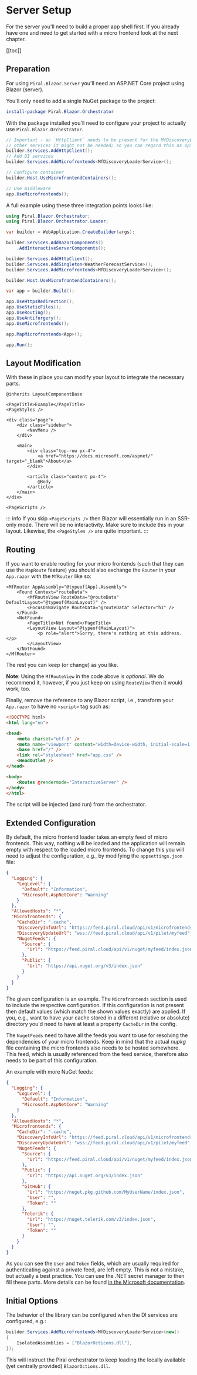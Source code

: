 # Server Setup

For the server you'll need to build a proper app shell first. If you already have one and need to get started with a micro frontend look at the next chapter.

[[toc]]

## Preparation

For using `Piral.Blazor.Server` you'll need an ASP.NET Core project using Blazor (server).

You'll only need to add a single NuGet package to the project:

```ps1
install-package Piral.Blazor.Orchestrator
```

With the package installed you'll need to configure your project to actually use `Piral.Blazor.Orchestrator`.

```cs
// Important - an `HttpClient` needs to be present for the MfDiscoveryLoaderService - for
// other services it might not be needed; so you can regard this as optional
builder.Services.AddHttpClient();
// Add DI services
builder.Services.AddMicrofrontends<MfDiscoveryLoaderService>();

// Configure container
builder.Host.UseMicrofrontendContainers();

// Use middleware
app.UseMicrofrontends();
```

A full example using these three integration points looks like:

```cs
using Piral.Blazor.Orchestrator;
using Piral.Blazor.Orchestrator.Loader;

var builder = WebApplication.CreateBuilder(args);

builder.Services.AddRazorComponents()
    .AddInteractiveServerComponents();

builder.Services.AddHttpClient();
builder.Services.AddSingleton<WeatherForecastService>();
builder.Services.AddMicrofrontends<MfDiscoveryLoaderService>();

builder.Host.UseMicrofrontendContainers();

var app = builder.Build();

app.UseHttpsRedirection();
app.UseStaticFiles();
app.UseRouting();
app.UseAntiforgery();
app.UseMicrofrontends();

app.MapMicrofrontends<App>();

app.Run();
```

## Layout Modification

With these in place you can modify your layout to integrate the necessary parts.

```razor
@inherits LayoutComponentBase

<PageTitle>Example</PageTitle>
<PageStyles />

<div class="page">
    <div class="sidebar">
        <NavMenu />
    </div>

    <main>
        <div class="top-row px-4">
            <a href="https://docs.microsoft.com/aspnet/" target="_blank">About</a>
        </div>

        <article class="content px-4">
            @Body
        </article>
    </main>
</div>

<PageScripts />
```

::: info
If you skip `<PageScripts />` then Blazor will essentially run in an SSR-only mode. There will be no interactivity. Make sure to include this in your layout. Likewise, the `<PageStyles />` are quite important.
:::

## Routing

If you want to enable routing for your micro frontends (such that they can use the `MapRoute` feature) you should also exchange the `Router` in your `App.razor` with the `MfRouter` like so:

```razor
<MfRouter AppAssembly="@typeof(App).Assembly">
    <Found Context="routeData">
        <MfRouteView RouteData="@routeData" DefaultLayout="@typeof(MainLayout)" />
        <FocusOnNavigate RouteData="@routeData" Selector="h1" />
    </Found>
    <NotFound>
        <PageTitle>Not found</PageTitle>
        <LayoutView Layout="@typeof(MainLayout)">
            <p role="alert">Sorry, there's nothing at this address.</p>
        </LayoutView>
    </NotFound>
</MfRouter>
```

The rest you can keep (or change) as you like.

**Note**: Using the `MfRouteView` in the code above is *optional*. We do recommend it, however, if you just keep on using `RouteView` then it would work, too.

Finally, remove the reference to any Blazor script, i.e., transform your `App.razor` to have no `<script>` tag such as:

```html
<!DOCTYPE html>
<html lang="en">

<head>
    <meta charset="utf-8" />
    <meta name="viewport" content="width=device-width, initial-scale=1.0" />
    <base href="/" />
    <link rel="stylesheet" href="app.css" />
    <HeadOutlet />
</head>

<body>
    <Routes @rendermode="InteractiveServer" />
</body>
</html>
```

The script will be injected (and run) from the orchestrator.

## Extended Configuration

By default, the micro frontend loader takes an empty feed of micro frontends. This way, nothing will be loaded and the application will remain empty with respect to the loaded micro frontends. To change this you will need to adjust the configuration, e.g., by modifying the `appsettings.json` file:

```json
{
  "Logging": {
    "LogLevel": {
      "Default": "Information",
      "Microsoft.AspNetCore": "Warning"
    }
  },
  "AllowedHosts": "*",
  "Microfrontends": {
    "CacheDir": ".cache",
    "DiscoveryInfoUrl": "https://feed.piral.cloud/api/v1/microfrontends/myfeed",
    "DiscoveryUpdateUrl": "wss://feed.piral.cloud/api/v1/pilet/myfeed",
    "NugetFeeds": {
      "Source": {
        "Url": "https://feed.piral.cloud/api/v1/nuget/myfeed/index.json"
      },
      "Public": {
        "Url": "https://api.nuget.org/v3/index.json"
      }
    }
  }
}
```

The given configuration is an example. The `Microfrontends` section is used to include the respective configuration. If this configuration is not present then default values (which match the shown values exactly) are applied. If you, e.g., want to have your cache stored in a different (relative or absolute) directory you'd need to have at least a property `CacheDir` in the config.

The `NugetFeeds` need to have all the feeds you want to use for resolving the dependencies of your micro frontends. Keep in mind that the actual *nupkg* file containing the micro frontends also needs to be hosted somewhere. This feed, which is usually referenced from the feed service, therefore also needs to be part of this configuration.

An example with more NuGet feeds:

```json
{
  "Logging": {
    "LogLevel": {
      "Default": "Information",
      "Microsoft.AspNetCore": "Warning"
    }
  },
  "AllowedHosts": "*",
  "Microfrontends": {
    "CacheDir": ".cache",
    "DiscoveryInfoUrl": "https://feed.piral.cloud/api/v1/microfrontends/myfeed",
    "DiscoveryUpdateUrl": "wss://feed.piral.cloud/api/v1/pilet/myfeed",
    "NugetFeeds": {
      "Source": {
        "Url": "https://feed.piral.cloud/api/v1/nuget/myfeed/index.json"
      },
      "Public": {
        "Url": "https://api.nuget.org/v3/index.json"
      },
      "GitHub": {
        "Url": "https://nuget.pkg.github.com/MyUserName/index.json",
        "User": "",
        "Token": ""
      },
      "Telerik": {
        "Url": "https://nuget.telerik.com/v3/index.json",
        "User": "",
        "Token": ""
      }
    }
  }
}
```

As you can see the `User` and `Token` fields, which are usually required for authenticating against a private feed, are left empty. This is not a mistake, but actually a best practice. You can use the .NET secret manager to then fill these parts. More details can be found [in the Microsoft documentation](https://learn.microsoft.com/en-us/aspnet/core/security/app-secrets?view=aspnetcore-8.0&tabs=linux).

## Initial Options

The behavior of the library can be configured when the DI services are configured, e.g.:

```cs
builder.Services.AddMicrofrontends<MfDiscoveryLoaderService>(new()
{
    IsolatedAssemblies = ["BlazorOcticons.dll"],
});
```

This will instruct the Piral orchestrator to keep loading the locally available (yet centrally provided) `BlazorOctions.dll`.
